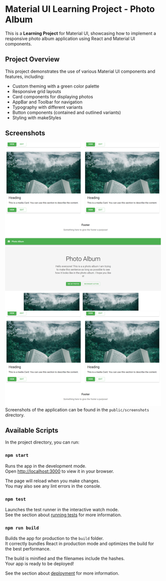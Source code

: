 # Material UI Learning Project - Photo Album

This is a **Learning Project** for Material UI, showcasing how to implement a responsive photo album application using React and Material UI components.

## Project Overview

This project demonstrates the use of various Material UI components and features, including:

- Custom theming with a green color palette
- Responsive grid layouts 
- Card components for displaying photos
- AppBar and Toolbar for navigation
- Typography with different variants
- Button components (contained and outlined variants)
- Styling with makeStyles

## Screenshots
![image1](image.png)
![img2](<Screenshot 2025-05-08 110322.png>)
![img3](<Screenshot 2025-05-08 110456.png>)
Screenshots of the application can be found in the `public/screenshots` directory.

## Available Scripts

In the project directory, you can run:

### `npm start`

Runs the app in the development mode.\
Open [http://localhost:3000](http://localhost:3000) to view it in your browser.

The page will reload when you make changes.\
You may also see any lint errors in the console.

### `npm test`

Launches the test runner in the interactive watch mode.\
See the section about [running tests](https://facebook.github.io/create-react-app/docs/running-tests) for more information.

### `npm run build`

Builds the app for production to the `build` folder.\
It correctly bundles React in production mode and optimizes the build for the best performance.

The build is minified and the filenames include the hashes.\
Your app is ready to be deployed!

See the section about [deployment](https://facebook.github.io/create-react-app/docs/deployment) for more information.
